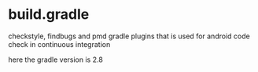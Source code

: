 # build.gradle
checkstyle, findbugs and pmd gradle plugins that is used for
android code check in continuous integration

here the gradle version is 2.8

